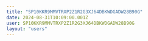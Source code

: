 ```yaml
---
title: "SP10KKR9MMVTRXP2Z1R2G3XJ64DBKWDGADW28B90G"
date: 2024-08-31T10:09:00.001Z
user: SP10KKR9MMVTRXP2Z1R2G3XJ64DBKWDGADW28B90G
layout: "users"
---
```

    